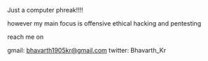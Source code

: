 Just a computer phreak!!!!

however my main focus is offensive ethical hacking and pentesting

reach me on 

gmail: bhavarth1905kr@gmail.com
twitter: Bhavarth_Kr
